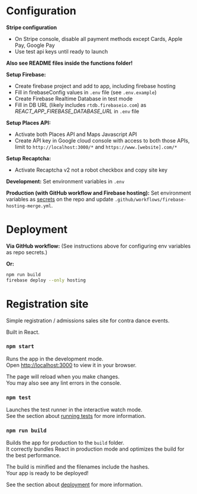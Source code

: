 # Configuration

**Stripe configuration**
- On Stripe console, disable all payment methods except Cards, Apple Pay, Google Pay
- Use test api keys until ready to launch

**Also see README files inside the functions folder!**

**Setup Firebase:**
- Create firebase project and add to app, including firebase hosting
- Fill in firebaseConfig values in `.env` file (see `.env.example`)
- Create Firebase Realtime Database in test mode
- Fill in DB URL (likely includes `rtdb.firebaseio.com`) as _REACT_APP_FIREBASE_DATABASE_URL_ in `.env` file

**Setup Places API:**
- Activate both Places API and Maps Javascript API
- Create API key in Google cloud console with access to both those APIs, limit to `http://localhost:3000/*` and `https://www.[website].com/*`

**Setup Recaptcha:**
- Activate Recaptcha v2 not a robot checkbox and copy site key

**Development:**
Set environment variables in `.env`

**Production (with GitHub workflow and Firebase hosting):**
Set environment variables as [secrets](https://github.com/mgoren/supersonic/settings/secrets/actions) on the repo and update `.github/workflows/firebase-hosting-merge.yml`.

# Deployment

**Via GitHub workflow:**
(See instructions above for configuring env variables as repo secrets.)

**Or:**

```sh
npm run build
firebase deploy --only hosting
```

# Registration site

Simple registration / admissions sales site for contra dance events.

Built in React.

### `npm start`

Runs the app in the development mode.\
Open [http://localhost:3000](http://localhost:3000) to view it in your browser.

The page will reload when you make changes.\
You may also see any lint errors in the console.

### `npm test`

Launches the test runner in the interactive watch mode.\
See the section about [running tests](https://facebook.github.io/create-react-app/docs/running-tests) for more information.

### `npm run build`

Builds the app for production to the `build` folder.\
It correctly bundles React in production mode and optimizes the build for the best performance.

The build is minified and the filenames include the hashes.\
Your app is ready to be deployed!

See the section about [deployment](https://facebook.github.io/create-react-app/docs/deployment) for more information.
